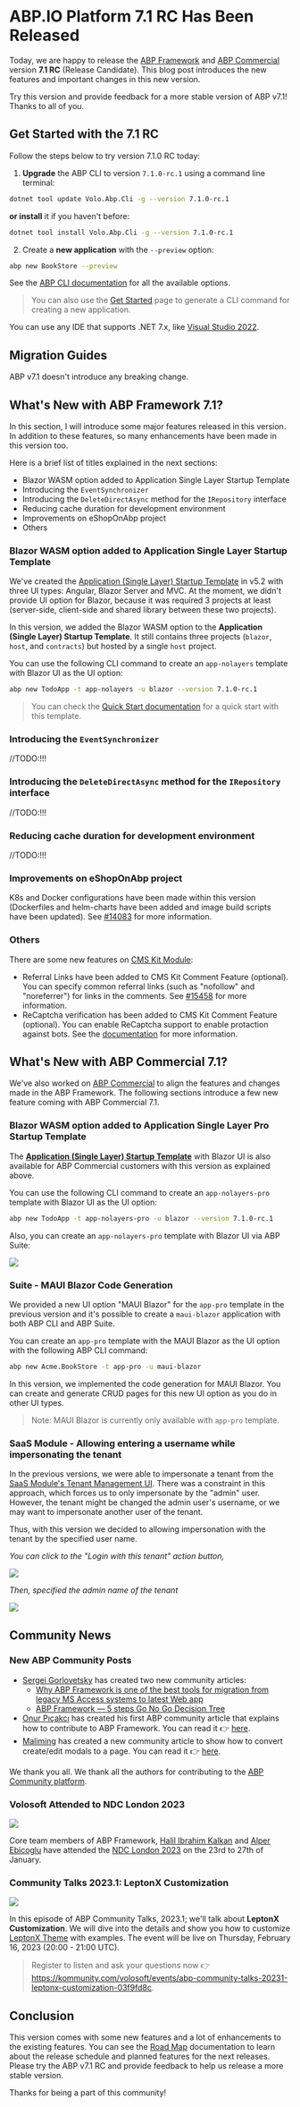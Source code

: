 # ABP.IO Platform 7.1 RC Has Been Released

Today, we are happy to release the [ABP Framework](https://abp.io/) and [ABP Commercial](https://commercial.abp.io/) version **7.1 RC** (Release Candidate). This blog post introduces the new features and important changes in this new version.

Try this version and provide feedback for a more stable version of ABP v7.1! Thanks to all of you.

## Get Started with the 7.1 RC

Follow the steps below to try version 7.1.0 RC today:

1) **Upgrade** the ABP CLI to version `7.1.0-rc.1` using a command line terminal:

````bash
dotnet tool update Volo.Abp.Cli -g --version 7.1.0-rc.1
````

**or install** it if you haven't before:

````bash
dotnet tool install Volo.Abp.Cli -g --version 7.1.0-rc.1
````

2) Create a **new application** with the `--preview` option:

````bash
abp new BookStore --preview
````

See the [ABP CLI documentation](https://docs.abp.io/en/abp/latest/CLI) for all the available options.

> You can also use the [Get Started](https://abp.io/get-started) page to generate a CLI command for creating a new application.

You can use any IDE that supports .NET 7.x, like [Visual Studio 2022](https://visualstudio.microsoft.com/downloads/).

## Migration Guides

ABP v7.1 doesn't introduce any breaking change.

## What's New with ABP Framework 7.1?

In this section, I will introduce some major features released in this version. In addition to these features, so many enhancements have been made in this version too. 

Here is a brief list of titles explained in the next sections:

* Blazor WASM option added to Application Single Layer Startup Template
* Introducing the `EventSynchronizer`
* Introducing the `DeleteDirectAsync` method for the `IRepository` interface
* Reducing cache duration for development environment
* Improvements on eShopOnAbp project
* Others

### Blazor WASM option added to Application Single Layer Startup Template

We've created the [Application (Single Layer) Startup Template](https://docs.abp.io/en/abp/7.1/Startup-Templates/Application-Single-Layer) in v5.2 with three UI types: Angular, Blazor Server and MVC. At the moment, we didn't provide UI option for Blazor, because it was required 3 projects at least (server-side, client-side and shared library between these two projects). 

In this version, we added the Blazor WASM option to the **Application (Single Layer) Startup Template**. It still contains three projects (`blazor`, `host`, and `contracts`) but hosted by a single `host` project.

You can use the following CLI command to create an `app-nolayers` template with Blazor UI as the UI option:

```bash
abp new TodoApp -t app-nolayers -u blazor --version 7.1.0-rc.1
```

> You can check the [Quick Start documentation](https://docs.abp.io/en/abp/7.1/Tutorials/Todo/Single-Layer/Index?UI=Blazor&DB=EF) for a quick start with this template.

### Introducing the `EventSynchronizer`

//TODO:!!!

### Introducing the `DeleteDirectAsync` method for the `IRepository` interface

//TODO:!!!

### Reducing cache duration for development environment

//TODO:!!!

### Improvements on eShopOnAbp project

K8s and Docker configurations have been made within this version (Dockerfiles and helm-charts have been added and image build scripts have been updated). See [#14083](https://github.com/abpframework/abp/issues/14083) for more information.

### Others

There are some new features on [CMS Kit Module](https://docs.abp.io/en/abp/latest/Modules/Cms-Kit/Index):

* Referral Links have been added to CMS Kit Comment Feature (optional). You can specify common referral links (such as "nofollow" and "noreferrer") for links in the comments. See [#15458](https://github.com/abpframework/abp/issues/15458) for more information.
* ReCaptcha verification has been added to CMS Kit Comment Feature (optional). You can enable ReCaptcha support to enable protaction against bots. See the [documentation](https://docs.abp.io/en/abp/7.1/Modules/Cms-Kit/Comments) for more information.

## What's New with ABP Commercial 7.1?

We've also worked on [ABP Commercial](https://commercial.abp.io/) to align the features and changes made in the ABP Framework. The following sections introduce a few new feature coming with ABP Commercial 7.1.

### Blazor WASM option added to Application Single Layer Pro Startup Template

The [**Application (Single Layer) Startup Template**](https://docs.abp.io/en/commercial/latest/startup-templates/application-single-layer/index) with Blazor UI is also available for ABP Commercial customers with this version as explained above.

You can use the following CLI command to create an `app-nolayers-pro` template with Blazor UI as the UI option:

```bash
abp new TodoApp -t app-nolayers-pro -u blazor --version 7.1.0-rc.1
```

Also, you can create an `app-nolayers-pro` template with Blazor UI via ABP Suite:

![](suite-blazor-wasm-nolayers.png)

### Suite - MAUI Blazor Code Generation

We provided a new UI option "MAUI Blazor" for the `app-pro` template in the previous version and it's possible to create a `maui-blazor` application with both ABP CLI and ABP Suite.

You can create an `app-pro` template with the MAUI Blazor as the UI option with the following ABP CLI command:

```bash
abp new Acme.BookStore -t app-pro -u maui-blazor
```

In this version, we implemented the code generation for MAUI Blazor. You can create and generate CRUD pages for this new UI option as you do in other UI types.

> Note: MAUI Blazor is currently only available with `app-pro` template.

### SaaS Module - Allowing entering a username while impersonating the tenant

In the previous versions, we were able to impersonate a tenant from the [SaaS Module's Tenant Management UI](https://docs.abp.io/en/commercial/7.1/modules/saas#tenant-management). There was a constraint in this approach, which forces us to only impersonate by the "admin" user. However, the tenant might be changed the admin user's username, or we may want to impersonate another user of the tenant.

Thus, with this version we decided to allowing impersonation with the tenant by the specified user name.

*You can click to the "Login with this tenant" action button,*

![](saas-impersonation-1.png)

*Then, specified the admin name of the tenant*

![](saas-impersonation-2.png)

## Community News

### New ABP Community Posts

* [Sergei Gorlovetsky](https://community.abp.io/members/Sergei.Gorlovetsky) has created two new community articles:
  * [Why ABP Framework is one of the best tools for migration from legacy MS Access systems to latest Web app](https://community.abp.io/posts/why-abp-framework-is-one-of-the-best-tools-for-migration-from-legacy-ms-access-systems-to-latest-web-app-7l39eof0)
  * [ABP Framework — 5 steps Go No Go Decision Tree](https://community.abp.io/posts/abp-framework-5-steps-go-no-go-decision-tree-2sy6r2st)
* [Onur Pıçakcı](https://github.com/onurpicakci) has created his first ABP community article that explains how to contribute to ABP Framework. You can read it 👉 [here](https://community.abp.io/posts/how-to-contribute-to-abp-framework-46dvzzvj).
* [Maliming](https://github.com/maliming) has created a new community article to show how to convert create/edit modals to a page. You can read it 👉 [here](https://community.abp.io/posts/converting-createedit-modal-to-page-4ps5v60m).

We thank you all. We thank all the authors for contributing to the [ABP Community platform](https://community.abp.io/).

### Volosoft Attended to NDC London 2023

![](ndc-london.png)

Core team members of ABP Framework, [Halil Ibrahim Kalkan](https://twitter.com/hibrahimkalkan) and [Alper Ebicoglu](https://twitter.com/alperebicoglu) have attended the [NDC London 2023](https://ndclondon.com/) on the 23rd to 27th of January.  

### Community Talks 2023.1: LeptonX Customization

![](community-talks-conver-image.png)

In this episode of ABP Community Talks, 2023.1; we'll talk about **LeptonX Customization**. We will dive into the details and show you how to customize [LeptonX Theme](https://leptontheme.com/) with examples. The event will be live on Thursday, February 16, 2023 (20:00 - 21:00 UTC).

> Register to listen and ask your questions now 👉 https://kommunity.com/volosoft/events/abp-community-talks-20231-leptonx-customization-03f9fd8c.

## Conclusion

This version comes with some new features and a lot of enhancements to the existing features. You can see the [Road Map](https://docs.abp.io/en/abp/7.1/Road-Map) documentation to learn about the release schedule and planned features for the next releases. Please try the ABP v7.1 RC and provide feedback to help us release a more stable version.

Thanks for being a part of this community!